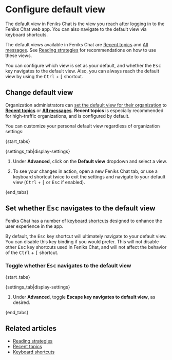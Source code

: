 # Configure default view

The default view in Feniks Chat is the view you reach after logging in
to the Feniks Chat web app. You can also navigate to the default view via
keyboard shortcuts.

The default views available in Feniks Chat are
[Recent topics](/help/recent-topics) and
[All messages](/help/reading-strategies#all-messages). See
[Reading strategies](/help/reading-strategies) for recommendations
on how to use these views.

You can configure which view is set as your default, and whether
the <kbd>Esc</kbd> key navigates to the default view. Also, you can
always reach the default view by using the <kbd>Ctrl</kbd> + <kbd>[</kbd>
shortcut.

## Change default view

Organization administrators can [set the default view for their
organization](/help/configure-default-new-user-settings) to
[**Recent topics**](/help/recent-topics) or
[**All messages**](/help/reading-strategies#all-messages).
**Recent topics** is especially recommended for high-traffic
organizations, and is configured by default.

You can customize your personal default view regardless of
organization settings:

{start_tabs}

{settings_tab|display-settings}

1. Under **Advanced**, click on the **Default view** dropdown
   and select a view.

1. To see your changes in action, open a new Feniks Chat tab, or use a keyboard
   shortcut twice to exit the settings and navigate to your default view
   (<kbd>Ctrl</kbd> + <kbd>[</kbd> or <kbd>Esc</kbd> if enabled).

[configure-esc]: /help/configure-default-view#set-whether-esc-navigates-to-the-default-view

{end_tabs}

## Set whether <kbd>Esc</kbd> navigates to the default view

Feniks Chat has a number of [keyboard shortcuts](/help/keyboard-shortcuts)
designed to enhance the user experience in the app.

By default, the <kbd>Esc</kbd> key shortcut will ultimately navigate to
your default view. You can disable this key binding if you would prefer.
This will not disable other <kbd>Esc</kbd> key shortcuts used in Feniks Chat,
and will not affect the behavior of the <kbd>Ctrl</kbd> + <kbd>[</kbd>
shortcut.

### Toggle whether <kbd>Esc</kbd> navigates to the default view

{start_tabs}

{settings_tab|display-settings}

1. Under **Advanced**, toggle **Escape key navigates to
   default view**, as desired.

{end_tabs}

## Related articles

* [Reading strategies](/help/reading-strategies)
* [Recent topics](/help/recent-topics)
* [Keyboard shortcuts](/help/keyboard-shortcuts)
